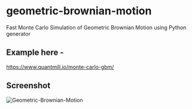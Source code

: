# geometric-brownian-motion
Fast Monte Carlo Simulation of Geometric Brownian Motion using Python generator

## Example here - 
https://www.quantmill.io/monte-carlo-gbm/

## Screenshot
![Geometric-Brownian-Motion](https://quantmill.s3.eu-west-2.amazonaws.com/github/GBM.PNG)
